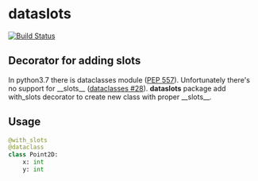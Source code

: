 # dataslots
[![Build Status](https://travis-ci.org/starhel/dataslots.svg?branch=master)](https://travis-ci.org/starhel/dataslots)

## Decorator for adding __slots__
In python3.7 there is dataclasses module ([PEP 557](https://www.python.org/dev/peps/pep-0557/)). Unfortunately there's 
no support for \_\_slots__ ([dataclasses #28][dataclasses_issue]). **dataslots** package add with_slots decorator to 
create new class with proper \_\_slots__. 

## Usage
```python
@with_slots
@dataclass
class Point2D:
    x: int
    y: int
```

[dataclasses_issue]: https://github.com/ericvsmith/dataclasses/issues/28